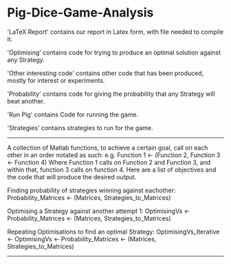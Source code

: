 # Pig-Dice-Game-Analysis

'LaTeX Report' contains our report in Latex form, with file needed to compile it.

'Optimising' contains code for trying to produce an optimal solution against any Strategy.

'Other interesting code' contains other code that has been produced, mostly for interest or experiments.

'Probability' contains code for giving the probability that any Strategy will beat another.

'Run Pig' contains Code for running the game.

'Strategies' contains strategies to run for the game.
________________________________________________________________________________

A collection of Matlab functions, to achieve a certain goal, call on each other in an order notated as such:
e.g. Function 1 <- (Function 2, Function 3 <- Function 4)
Where Function 1 calls on Function 2 and Function 3, and within that, function 3 calls on function 4.
Here are a list of objectives and the code that will produce the desired output.

Finding probability of strategies winning against eachother:
Probability_Matrices <- (Matrices, Strategies_to_Matrices)

Optimising a Strategy against another attempt 1:
OptimisingVs <- Probability_Matrices <- (Matrices, Strategies_to_Matrices)

Repeating Optimisations to find an optimal Strategy:
OptimisingVs_Iterative <- OptimisingVs <- Probability_Matrices <- (Matrices, Strategies_to_Matrices)
________________________________________________________________________________
